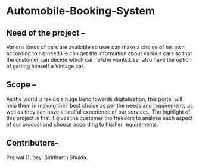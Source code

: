 # Automobile-Booking-System

## Need of the project –
Various kinds of cars are available so user can make a choice
of his own according to his need.He can get the information about various cars so that the
customer can decide which car he/she wants.User also have the option of getting himself a Vintage car.

## Scope –
As the world is taking a huge bend towards digitalisation, this
portal will help them in making their best choice as per the needs
and requirements as well as they can have a soulful experience
of our services. The highlight of this project is that it gives the
customer the freedom to analyse each aspect of our product and
choose according to his/her requirements.

## Contributors- 
Prajwal Dubey.
Siddharth Shukla.
